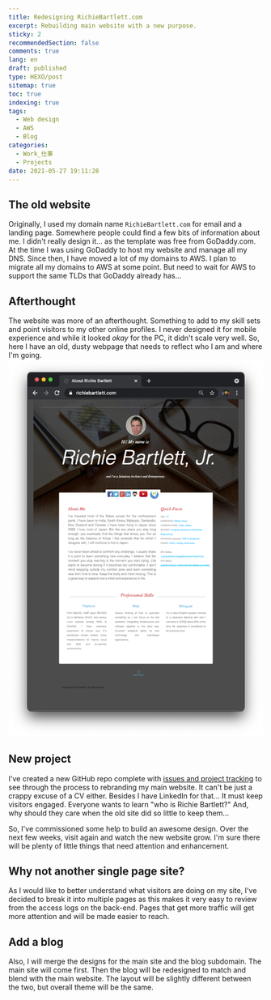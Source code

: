 ```yaml
---
title: Redesigning RichieBartlett.com
excerpt: Rebuilding main website with a new purpose.
sticky: 2
recommendedSection: false
comments: true
lang: en
draft: published
type: HEXO/post
sitemap: true
toc: true
indexing: true
tags:
  - Web design
  - AWS
  - Blog
categories:
  - Work_仕事
  - Projects
date: 2021-05-27 19:11:28
---
```

 ## The old website
  Originally, I used my domain name ```RichieBartlett.com``` for email and a landing page. Somewhere people could find a few bits of information about me. I didn't really design it... as the template was free from GoDaddy.com. At the time I was using GoDaddy to host my website and manage all my DNS. Since then, I have moved a lot of my domains to AWS. I plan to migrate all my domains to AWS at some point. But need to wait for AWS to support the same TLDs that GoDaddy already has... 


## Afterthought
 The website was more of an afterthought. Something to add to my skill sets and point visitors to my other online profiles. I never designed it for mobile experience and while it looked _okay_ for the PC, it didn't scale very well. So, here I have an old, dusty webpage that needs to reflect who I am and where I'm going.
 ![RichieBartlett.com 2016~2020](./Redesigning-RichieBartlett-com/ScreenShot_2021-05-27@16.23.37.png)


## New project
 I've created a new GitHub repo complete with [issues and project tracking](https://github.com/lorezyra/Richie2.com/projects/1) to see through the process to rebranding my main website. It can't be just a crappy excuse of a CV either. Besides I have LinkedIn for that... It must keep visitors engaged. Everyone wants to learn "who is Richie Bartlett?" And, why should they care when the old site did so little to keep them... 
 
 So, I've commissioned some help to build an awesome design. Over the next few weeks, visit again and watch the new website grow. I'm sure there will be plenty of little things that need attention and enhancement.


## Why not another single page site?
 As I would like to better understand what visitors are doing on my site, I've decided to break it into multiple pages as this makes it very easy to review from the access logs on the back-end. Pages that get more traffic will get more attention and will be made easier to reach. 


 ## Add a blog
  Also, I will merge the designs for the main site and the blog subdomain. The main site will come first. Then the blog will be redesigned to match and blend with the main website. The layout will be slightly different between the two, but overall theme will be the same. 
  